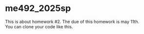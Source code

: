 # me492_2025sp
This is about homework #2.
The due of this homework is may 11th.<br>
You can clone your code like this.

